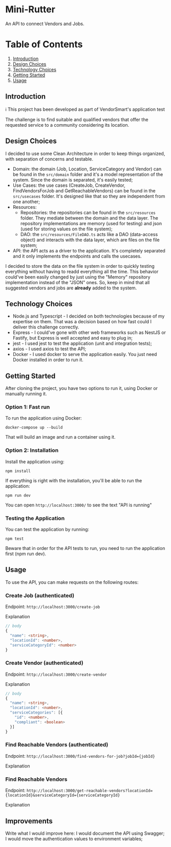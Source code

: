 # Mini-Rutter

An API to connect Vendors and Jobs.

# Table of Contents
1. [Introduction](#introduction)
2. [Design Choices](#design-choices)
3. [Technology Choices](#technology-choices)
4. [Getting Started](#getting-started)
5. [Usage](#usage)

## Introduction

ℹ️ This project has been developed as part of VendorSmart's application test

The challenge is to find suitable and qualified vendors that offer the requested service to a community considering its location.

## Design Choices

I decided to use some Clean Architecture in order to keep things organized, with separation of concerns and testable. 

- Domain: the domain (Job, Location, ServiceCategory and Vendor) can be found in the `src/domain` folder and it's a model representation of the system. Since the domain is separated, it's easily tested;
- Use Cases: the use cases (CreateJob, CreateVendor, FindVendorsForJob and GetReachableVendors) can be found in the `src/usecases` folder. It's designed like that so they are independent from one another;
- Resources: 
  - Repositories: the repositories can be found in the `src/resources` folder. They mediate between the domain and the data layer. The repository implementations are memory (used for testing) and json (used for storing values on the file system);
  - DAO: the `src/resources/FileDAO.ts` acts like a DAO (data-access object) and interacts with the data layer, which are files on the file system;
- API: the API acts as a driver to the application. It's completely separated and it only implements the endpoints and calls the usecases.

I decided to store the data on the file system in order to quickly testing everything without having to readd everything all the time. This behavior could've been easily changed by just using the "Memory" repository implementation instead of the "JSON" ones. So, keep in mind that all suggested vendors and jobs are **already** added to the system.


## Technology Choices

- Node.js and Typescript - I decided on both technologies because of my expertise on them. That was a decision based on how fast could I deliver this challenge correctly.
- Express - I could've gone with other web frameworks such as NestJS or Fastify, but Express is well accepted and easy to plug in;
- jest - I used jest to test the application (unit and integration tests);
- axios - I used axios to test the API;
- Docker - I used docker to serve the application easily. You just need Docker installed in order to run it.

## Getting Started
After cloning the project, you have two options to run it, using Docker or manually running it.

### Option 1: Fast run
To run the application using Docker:
```
docker-compose up --build
```
That will build an image and run a container using it.

### Option 2: Installation

Install the application using:
```
npm install
```

If everything is right with the installation, you'll be able to run the application:
```
npm run dev
```
You can open `http://localhost:3000/` to see the text "API is running"

### Testing the Application
You can test the application by running:
```
npm test
```
Beware that in order for the API tests to run, you need to run the application first (npm run dev).

## Usage

To use the API, you can make requests on the following routes:

### Create Job (authenticated)
Endpoint: `http://localhost:3000/create-job`

Explanation
```ts
// body
{
  "name": <string>,
  "locationId": <number>,
  "serviceCategoryId": <number>
}  
```

### Create Vendor (authenticated)
Endpoint: `http://localhost:3000/create-vendor`

Explanation
```ts
// body
{
  "name": <string>,
  "locationId": <number>,
  "serviceCategories": [{
    "id": <number>,
    "compliant": <boolean>
  }]
}
```

### Find Reachable Vendors (authenticated)
Endpoint: `http://localhost:3000/find-vendors-for-job?jobId={jobId}`

Explanation


### Find Reachable Vendors 
Endpoint: `http://localhost:3000/get-reachable-vendors?locationId={locationId}&serviceCategoryId={serviceCategoryId}`

Explanation


## Improvements

Write what I would improve here:
I would document the API using Swagger;
I would move the authentication values to environment variables;